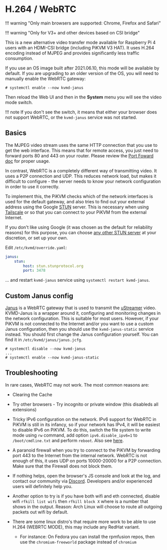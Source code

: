 # H.264 / WebRTC

!!! warning "Only main browsers are supported: Chrome, Firefox and Safari"

!!! warning "Only for V3+ and other devices based on CSI bridge"

This is a new alternative video transfer mode available for Raspberry Pi 4 users with an HDMI-CSI bridge (including PiKVM V3 HAT).
It uses H.264 encoding instead of MJPEG and provides significantly less traffic consumption.

If you use an OS image built after 2021.06.10, this mode will be available by default.
If you are upgrading to an older version of the OS, you will need to manually enable the WebRTC gateway:

```
# systemctl enable --now kvmd-janus
```

Then reload the Web UI and then in the **System** menu you will see the video mode switch.

!!! note
    If you don't see the switch, it means that either your browser does not support WebRTC, or the `kvmd-janus` service was not started.


## Basics

The MJPEG video stream uses the same HTTP connection that you use to get the web interface.
This means that for remote access, you just need to forward ports 80 and 443 on your router. 
Please review the [Port Foward doc](port_forwarding.md) for proper usage.

In contrast, WebRTC is a completely different way of transmitting video.
It uses a P2P connection and UDP. This reduces network load, but makes it difficult to configure -
the server needs to know your network configuration in order to use it correctly.

To implement this, the PiKVM checks which of the network interfaces is used for the default gateway,
and also tries to find out your external address using the Google [STUN](https://en.wikipedia.org/wiki/STUN) server.
This is necessary when using [Tailscale](tailscale.md) or so that you can connect to your PiKVM from the external Internet.

If you don't like using Google (it was chosen as the default for reliability reasons) for this purpose,
you can choose [any other STUN server](https://www.voip-info.org/stun/) at your discretion, or set up your own.

Edit `/etc/kvmd/override.yaml`:

```yaml
janus:
    stun:
        host: stun.stunprotocol.org
        port: 3478
```

... and restart `kvmd-janus` service using `systemctl restart kvmd-janus`.


## Custom Janus config

[Janus](https://janus.conf.meetecho.com) is a WebRTC gateway that is used to transmit the [uStreamer](https://github.com/pikvm/ustreamer) video.
KVMD-Janus is a wrapper around it, configuring and monitoring changes in the network configuration. This is suitable for most users.
However, if your PiKVM is not connected to the Internet and/or you want to use a custom Janus configuration,
then you should use the `kvmd-janus-static` service instead. You should first change the Janus configuration yourself.
You can find it in `/etc/kvmd/janus/janus.jcfg`.

```
# systemctl disable --now kvmd-janus
...
# systemctl enable --now kvmd-janus-static
```


## Troubleshooting

In rare cases, WebRTC may not work. The most common reasons are:

* Clearing the Cache

* Try other browsers - Try incognito or private window (this disableds all extensions)

* Tricky IPv6 configuration on the network. IPv6 support for WebRTC in PiKVM is still in its infancy, so if your network has IPv4, it will be easiest to disable IPv6 on PiKVM. To do this, switch the file system to write mode using `rw` command, add option `ipv6.disable_ipv6=1` to `/boot/cmdline.txt` and perform `reboot`. Also see [here](https://wiki.archlinux.org/title/IPv6#Disable_IPv6).

* A paranoid firewall when you try to connect to the PiKVM by forwarding port 443 to the Internet from the internal network. WebRTC is not enough of this, it uses UDP on ports 10000-20000 for a P2P connection. Make sure that the Firewall does not block them.

* If nothing helps, open the browser's JS console and look at the log, and contact our community via [Discord](https://discord.gg/bpmXfz5). Developers and/or experienced users will definitely help you.

* Another option to try is if you have both wifi and eth connected, disable wifi `rfkill list wifi` then `rfkill block X` where is a number that shows in the output. Reason: Arch Linux will choose to route all outgoing packets out wifi by default.

* There are some linux distro's that require more work to be able to use H.264 (WEBRTC MODE), this may include any RedHat variant.

    * For instance: On Fedora you can install the rpmfusion repos, then use the `chromium-freeworld` package instead of `chromium`
